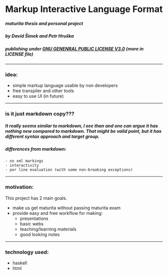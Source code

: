 # Markup Interactive Language Format
#####  maturita thesis and personal project
##### by David Šimek and Petr Hruška
##### publishing under <ins>GNU GENENRAL PUBLIC LICENSE V3.0</ins> (more in LICENSE file)
-----

### idea:
- simple markup language usable by non developers
- free transpiler and other tools
- easy to use UI (in future)
-----

### is it just markdown copy???  
##### It really seems similar to markdown, I see than and one can argue it has nothing new compared to markdown. That might be valid point, but it has different syntax approach and target group.  
##### differences from markdown:  
    - no xml markings
    - interactivity
    - per line evaluation (with some non-breaking exceptions)
-----

### motivation:
This project has 2 main goals.
- make us get maturita without passing maturita exam
- provide easy and free workflow for making:
    - presentations
    - basic webs
    - teaching/learning materials
    - good looking notes
-----

### technology used:
- haskell
- html
